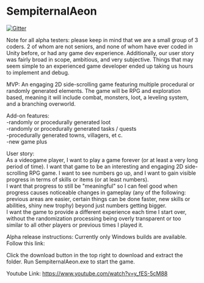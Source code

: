 # SempiternalAeon



[![Gitter](https://badges.gitter.im/Join%20Chat.svg)](https://gitter.im/Sempiternal-Aeon/Lobby?utm_source=badge&utm_medium=badge&utm_campaign=pr-badge&utm_content=badge)

Note for all alpha testers:
  please keep in mind that we are a small group of 3 coders. 2 of whom are not seniors, and none of whom have ever coded in Unity before, or had any game dev experience.  Additionally, our user story was fairly broad in scope, ambitious, and very subjective. 
  Things that may seem simple to an experienced game developer ended up taking us hours to implement and debug.



MVP: An engaging 2D side-scrolling game featuring multiple procedural or randomly generated elements.
The game will be RPG and exploration based, meaning it will include combat, monsters, loot, a leveling system, and a branching overworld.

Add-on features:  
-randomly or procedurally generated loot  
-randomly or procedurally generated tasks / quests   
-procedurally generated towns, villagers,  et c.  
-new game plus  


User story:   
As a videogame player, I want to play a game forever (or at least a very long period of time). I want that game to be an interesting and engaging 2D side-scrolling RPG game.
I want to see numbers go up, and I want to gain visible progress in terms of skills or items (or at least numbers).  
I want that progress to still be "meaningful" so I can feel good when progress causes noticeable changes in gameplay
(any of the following: previous areas are easier, certain things can be done faster, new skills or abilities, shiny new trophy)
beyond just numbers getting bigger.  
I want the game to provide a different experience each time I start over, without the randomization processing being overly transparent or too similar to all other players or previous times I played it.  


Alpha release instructions: Currently only Windows builds are available.
Follow this link: 

Click the download button in the top right to download and extract the folder. Run SempiternalAeon.exe to start the game.

Youtube Link: https://www.youtube.com/watch?v=y_fES-5cM88
